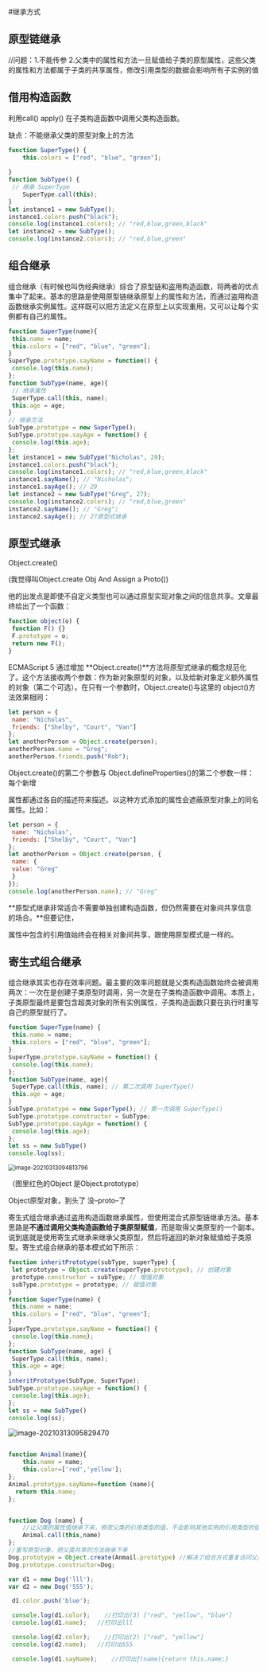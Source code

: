 #继承方式

## 原型链继承

//问题：1.不能传参 2.父类中的属性和方法一旦赋值给子类的原型属性，这些父类的属性和方法都属于子类的共享属性，修改引用类型的数据会影响所有子实例的值

## 借用构造函数

利用call() apply() 在子类构造函数中调用父类构造函数。

缺点：不能继承父类的原型对象上的方法

```js
function SuperType() { 
 	this.colors = ["red", "blue", "green"]; 
    
} 
function SubType() { 
 // 继承 SuperType 
 	SuperType.call(this); 
} 
let instance1 = new SubType(); 
instance1.colors.push("black"); 
console.log(instance1.colors); // "red,blue,green,black" 
let instance2 = new SubType(); 
console.log(instance2.colors); // "red,blue,green"
```



## 组合继承

组合继承（有时候也叫伪经典继承）综合了原型链和盗用构造函数，将两者的优点集中了起来。基本的思路是使用原型链继承原型上的属性和方法，而通过盗用构造函数继承实例属性。这样既可以把方法定义在原型上以实现重用，又可以让每个实例都有自己的属性。

```js
function SuperType(name){ 
 this.name = name; 
 this.colors = ["red", "blue", "green"]; 
} 
SuperType.prototype.sayName = function() { 
 console.log(this.name); 
}; 
function SubType(name, age){ 
 // 继承属性
 SuperType.call(this, name); 
 this.age = age; 
} 
// 继承方法
SubType.prototype = new SuperType(); 
SubType.prototype.sayAge = function() { 
 console.log(this.age); 
}; 
let instance1 = new SubType("Nicholas", 29); 
instance1.colors.push("black"); 
console.log(instance1.colors); // "red,blue,green,black" 
instance1.sayName(); // "Nicholas"; 
instance1.sayAge(); // 29 
let instance2 = new SubType("Greg", 27); 
console.log(instance2.colors); // "red,blue,green" 
instance2.sayName(); // "Greg"; 
instance2.sayAge(); // 27原型式继承
```

## 原型式继承

Object.create()

(我觉得叫Object.create Obj And Assign a Proto())

他的出发点是即使不自定义类型也可以通过原型实现对象之间的信息共享。文章最终给出了一个函数：

```js
function object(o) { 
 function F() {} 
 F.prototype = o; 
 return new F(); 
} 
```

ECMAScript 5 通过增加 **Object.create()**方法将原型式继承的概念规范化了。这个方法接收两个参数：作为新对象原型的对象，以及给新对象定义额外属性的对象（第二个可选）。在只有一个参数时，Object.create()与这里的 object()方法效果相同：

```javascript
let person = { 
 name: "Nicholas", 
 friends: ["Shelby", "Court", "Van"] 
}; 
let anotherPerson = Object.create(person);
anotherPerson.name = "Greg"; 
anotherPerson.friends.push("Rob"); 
```

Object.create()的第二个参数与 Object.defineProperties()的第二个参数一样：每个新增

属性都通过各自的描述符来描述。以这种方式添加的属性会遮蔽原型对象上的同名属性。比如：

```js
let person = { 
 name: "Nicholas", 
 friends: ["Shelby", "Court", "Van"] 
}; 
let anotherPerson = Object.create(person, { 
 name: { 
 value: "Greg" 
 } 
}); 
console.log(anotherPerson.name); // "Greg"
```

**原型式继承非常适合不需要单独创建构造函数，但仍然需要在对象间共享信息的场合。**但要记住，

属性中包含的引用值始终会在相关对象间共享，跟使用原型模式是一样的。

## 寄生式组合继承

组合继承其实也存在效率问题。最主要的效率问题就是父类构造函数始终会被调用两次：一次在是创建子类原型时调用，另一次是在子类构造函数中调用。本质上，子类原型最终是要包含超类对象的所有实例属性，子类构造函数只要在执行时重写自己的原型就行了。

```js
function SuperType(name) { 
 this.name = name; 
 this.colors = ["red", "blue", "green"]; 
} 
SuperType.prototype.sayName = function() { 
 console.log(this.name); 
}; 
function SubType(name, age){ 
 SuperType.call(this, name); // 第二次调用 SuperType() 
 this.age = age; 
} 
SubType.prototype = new SuperType(); // 第一次调用 SuperType() 
SubType.prototype.constructor = SubType; 
SubType.prototype.sayAge = function() { 
 console.log(this.age); 
};
let ss = new SubType()
console.log(ss);
```

<img src="31-2%20%E7%BB%A7%E6%89%BF%E6%A8%A1%E5%BC%8F.assets/image-20210313094813796.png" alt="image-20210313094813796" style="zoom:80%;" />

（图里红色的Object 是Object.prototype）

Object原型对象，到头了 没–proto–了

寄生式组合继承通过盗用构造函数继承属性，但使用混合式原型链继承方法。基本思路是**不通过调用父类构造函数给子类原型赋值**，而是取得父类原型的一个副本。说到底就是使用寄生式继承来继承父类原型，然后将返回的新对象赋值给子类原型。寄生式组合继承的基本模式如下所示：

```js
function inheritPrototype(subType, superType) { 
 let prototype = Object.create(superType.prototype); // 创建对象
 prototype.constructor = subType; // 增强对象 
 subType.prototype = prototype; // 赋值对象
}
function SuperType(name) { 
 this.name = name; 
 this.colors = ["red", "blue", "green"]; 
} 
SuperType.prototype.sayName = function() { 
 console.log(this.name); 
}; 
function SubType(name, age) { 
 SuperType.call(this, name); 
 this.age = age; 
} 
inheritPrototype(SubType, SuperType); 
SubType.prototype.sayAge = function() { 
 console.log(this.age); 
};
let ss = new SubType()
console.log(ss);
```

![image-20210313095829470](31-2%20%E7%BB%A7%E6%89%BF%E6%A8%A1%E5%BC%8F.assets/image-20210313095829470.png)



```js

function Animal(name){
    this.name = name;
    this.color=['red','yellow'];
};
Animal.prototype.sayName=function (name){
  return this.name;
};


function Dog (name) {
	//让父类的属性值继承下来，修改父类的引用类型的值，不会影响其他实例的引用类型的值
	Animal.call(this,name)
};
//重写原型对象，把父类共享的方法继承下来
Dog.prototype = Object.create(Anmail.prototype) //解决了组合方式重复访问父类构造函数
Dog.prototype.constructor=Dog;

var d1 = new Dog('lll');
var d2 = new Dog('555');

 d1.color.push('blue');

 console.log(d1.color);    //打印出(3) ["red", "yellow", "blue"]
 console.log(d1.name);   //打印出lll

 console.log(d2.color);    //打印出(2) ["red", "yellow"]
 console.log(d2.name);   //打印出555

 console.log(d1.sayName);    //打印出ƒ(name){return this.name;}

```



